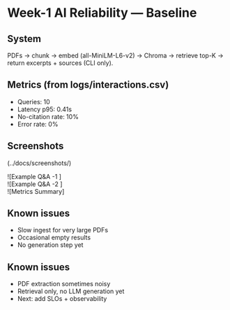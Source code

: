 # Week-1 AI Reliability — Baseline

## System
PDFs → chunk → embed (all-MiniLM-L6-v2) → Chroma → retrieve top-K → return excerpts + sources (CLI only).

## Metrics (from logs/interactions.csv)
- Queries: 10
- Latency p95: 0.41s
- No-citation rate: 10%
- Error rate: 0%

## Screenshots
(../docs/screenshots/)
 
![Example Q&A -1 ]  
![Example Q&A -2 ]  
![Metrics Summary]  

## Known issues
- Slow ingest for very large PDFs
- Occasional empty results
- No generation step yet


## Known issues
- PDF extraction sometimes noisy  
- Retrieval only, no LLM generation yet  
- Next: add SLOs + observability
